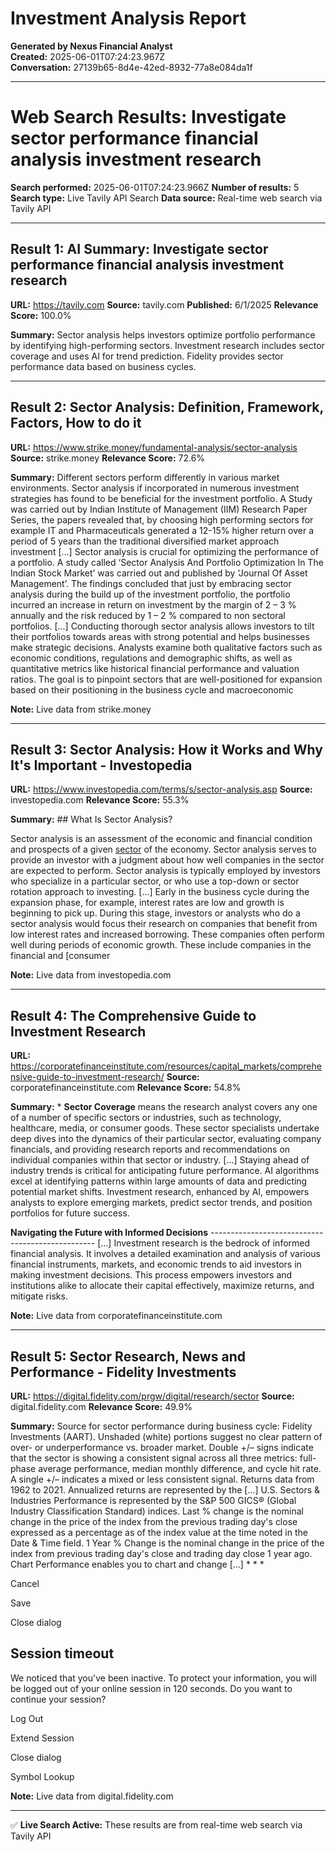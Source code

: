 # Investment Analysis Report

**Generated by Nexus Financial Analyst**  
**Created:** 2025-06-01T07:24:23.967Z  
**Conversation:** 27139b65-8d4e-42ed-8932-77a8e084da1f

---

# Web Search Results: Investigate sector performance financial analysis investment research

**Search performed:** 2025-06-01T07:24:23.966Z
**Number of results:** 5
**Search type:** Live Tavily API Search
**Data source:** Real-time web search via Tavily API

---

## Result 1: AI Summary: Investigate sector performance financial analysis investment research

**URL:** https://tavily.com
**Source:** tavily.com
**Published:** 6/1/2025
**Relevance Score:** 100.0%

**Summary:** Sector analysis helps investors optimize portfolio performance by identifying high-performing sectors. Investment research includes sector coverage and uses AI for trend prediction. Fidelity provides sector performance data based on business cycles.


---

## Result 2: Sector Analysis: Definition, Framework, Factors, How to do it

**URL:** https://www.strike.money/fundamental-analysis/sector-analysis
**Source:** strike.money
**Relevance Score:** 72.6%

**Summary:** Different sectors perform differently in various market environments. Sector analysis if incorporated in numerous investment strategies has found to be beneficial for the investment portfolio. A Study was carried out by Indian Institute of Management (IIM) Research Paper Series, the papers revealed that, by choosing high performing sectors for example IT and Pharmaceuticals generated a 12-15% higher return over a period of 5 years than the traditional diversified market approach investment [...] Sector analysis is crucial for optimizing the performance of a portfolio. A study called ‘Sector Analysis And Portfolio Optimization In The Indian Stock Market’ was carried out and published by ‘Journal Of Asset Management’. The findings concluded that just by embracing sector analysis during the build up of the investment portfolio, the portfolio incurred an increase in return on investment by the margin of 2 – 3 % annually and the risk reduced by 1 – 2 % compared to non sectoral portfolios. [...] Conducting thorough sector analysis allows investors to tilt their portfolios towards areas with strong potential and helps businesses make strategic decisions. Analysts examine both qualitative factors such as economic conditions, regulations and demographic shifts, as well as quantitative metrics like historical financial performance and valuation ratios. The goal is to pinpoint sectors that are well-positioned for expansion based on their positioning in the business cycle and macroeconomic

**Note:** Live data from strike.money

---

## Result 3: Sector Analysis: How it Works and Why It's Important - Investopedia

**URL:** https://www.investopedia.com/terms/s/sector-analysis.asp
**Source:** investopedia.com
**Relevance Score:** 55.3%

**Summary:** ## What Is Sector Analysis?

Sector analysis is an assessment of the economic and financial condition and prospects of a given [sector](https://www.investopedia.com/terms/s/sector.asp) of the economy. Sector analysis serves to provide an investor with a judgment about how well companies in the sector are expected to perform. Sector analysis is typically employed by investors who specialize in a particular sector, or who use a top-down or sector rotation approach to investing. [...] Early in the business cycle during the expansion phase, for example, interest rates are low and growth is beginning to pick up. During this stage, investors or analysts who do a sector analysis would focus their research on companies that benefit from low interest rates and increased borrowing. These companies often perform well during periods of economic growth. These include companies in the financial and [consumer

**Note:** Live data from investopedia.com

---

## Result 4: The Comprehensive Guide to Investment Research

**URL:** https://corporatefinanceinstitute.com/resources/capital_markets/comprehensive-guide-to-investment-research/
**Source:** corporatefinanceinstitute.com
**Relevance Score:** 54.8%

**Summary:** *   **Sector Coverage** means the research analyst covers any one of a number of specific sectors or industries, such as technology, healthcare, media, or consumer goods. These sector specialists undertake deep dives into the dynamics of their particular sector, evaluating company financials, and providing research reports and recommendations on individual companies within that sector or industry. [...] Staying ahead of industry trends is critical for anticipating future performance. AI algorithms excel at identifying patterns within large amounts of data and predicting potential market shifts. Investment research, enhanced by AI, empowers analysts to explore emerging markets, predict sector trends, and position portfolios for future success.

**Navigating the Future with Informed Decisions**
------------------------------------------------- [...] Investment research is the bedrock of informed financial analysis. It involves a detailed examination and analysis of various financial instruments, markets, and economic trends to aid investors in making investment decisions. This process empowers investors and institutions alike to allocate their capital effectively, maximize returns, and mitigate risks.

**Note:** Live data from corporatefinanceinstitute.com

---

## Result 5: Sector Research, News and Performance - Fidelity Investments

**URL:** https://digital.fidelity.com/prgw/digital/research/sector
**Source:** digital.fidelity.com
**Relevance Score:** 49.9%

**Summary:** Source for sector performance during business cycle: Fidelity Investments (AART). Unshaded (white) portions suggest no clear pattern of over- or underperformance vs. broader market. Double +/– signs indicate that the sector is showing a consistent signal across all three metrics: full-phase average performance, median monthly difference, and cycle hit rate. A single +/– indicates a mixed or less consistent signal. Returns data from 1962 to 2021. Annualized returns are represented by the [...] U.S. Sectors & Industries Performance is represented by the S&P 500 GICS® (Global Industry Classification Standard) indices. Last % change is the nominal change in the price of the index from the previous trading day's close expressed as a percentage as of the index value at the time noted in the Date & Time field. 1 Year % Change is the nominal change in the price of the index from previous trading day's close and trading day close 1 year ago. Chart Performance enables you to chart and change [...] * * *

Cancel

Save

Close dialog

Session timeout
---------------

We noticed that you've been inactive. To protect your information, you will be logged out of your online session in 120 seconds. Do you want to continue your session?

Log Out

Extend Session

Close dialog

Symbol Lookup

**Note:** Live data from digital.fidelity.com

---


✅ **Live Search Active:** These results are from real-time web search via Tavily API

